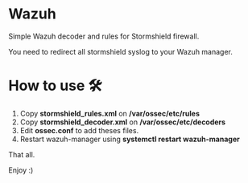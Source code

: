 # Wazuh
Simple Wazuh decoder and rules for Stormshield firewall.

You need to redirect all stormshield syslog to your Wazuh manager.

# How to use 🛠️
1) Copy **stormshield_rules.xml** on **/var/ossec/etc/rules**
2) Copy **stormshield_decoder.xml** on **/var/ossec/etc/decoders**
3) Edit **ossec.conf** to add theses files.
4) Restart wazuh-manager using **systemctl restart wazuh-manager**

That all.

Enjoy :)
